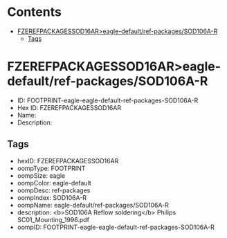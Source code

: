 



Contents
========

* [FZEREFPACKAGESSOD16AR>eagle-default/ref-packages/SOD106A-R](#fzerefpackagessod16areagle-defaultref-packagessod106a-r)
	* [Tags](#tags)

# FZEREFPACKAGESSOD16AR>eagle-default/ref-packages/SOD106A-R

- ID: FOOTPRINT-eagle-eagle-default-ref-packages-SOD106A-R
- Hex ID: FZEREFPACKAGESSOD16AR
- Name: 
- Description: 

## Tags

- hexID: FZEREFPACKAGESSOD16AR
- oompType: FOOTPRINT
- oompSize: eagle
- oompColor: eagle-default
- oompDesc: ref-packages
- oompIndex: SOD106A-R
- oompName: eagle-default/ref-packages/SOD106A-R
- description: &lt;b&gt;SOD106A Reflow soldering&lt;/b&gt; Philips SC01_Mounting_1996.pdf
- oompID: FOOTPRINT-eagle-eagle-default-ref-packages-SOD106A-R
